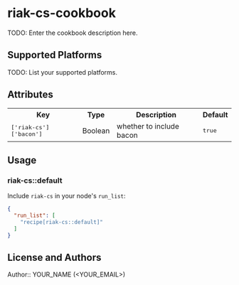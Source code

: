 # riak-cs-cookbook

TODO: Enter the cookbook description here.

## Supported Platforms

TODO: List your supported platforms.

## Attributes

<table>
  <tr>
    <th>Key</th>
    <th>Type</th>
    <th>Description</th>
    <th>Default</th>
  </tr>
  <tr>
    <td><tt>['riak-cs']['bacon']</tt></td>
    <td>Boolean</td>
    <td>whether to include bacon</td>
    <td><tt>true</tt></td>
  </tr>
</table>

## Usage

### riak-cs::default

Include `riak-cs` in your node's `run_list`:

```json
{
  "run_list": [
    "recipe[riak-cs::default]"
  ]
}
```

## License and Authors

Author:: YOUR_NAME (<YOUR_EMAIL>)
